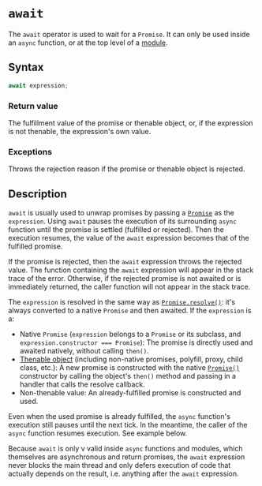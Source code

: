 # `await`

The `await` operator is used to wait for a `Promise`. It can only be used inside an `async` function, or at the top level of a [module](../../modules/).

## Syntax

```js
await expression;
```

### Return value

The fulfillment value of the promise or thenable object, or, if the expression is not thenable, the expression's own value.

### Exceptions

Throws the rejection reason if the promise or thenable object is rejected.

## Description

`await` is usually used to unwrap promises by passing a [`Promise`](../README.md) as the `expression`. Using `await` pauses the execution of its surrounding `async` function until the promise is settled (fulfilled or rejected). Then the execution resumes, the value of the `await` expression becomes that of the fulfilled promise.

If the promise is rejected, then the `await` expression throws the rejected value. The function containing the `await` expression will appear in the stack trace of the error. Otherwise, if the rejected promise is not awaited or is immediately returned, the caller function will not appear in the stack trace.

The `expression` is resolved in the same way as [`Promise.resolve()`](../methods/Promise.resolve.md): it's always converted to a native `Promise` and then awaited. If the `expression` is a:

* Native `Promise` (`expression` belongs to a `Promise` or its subclass, and `expression.constructor === Promise`): The promise is directly used and awaited natively, without calling `then()`.
* [Thenable object](../Thenable.md) (including non-native promises, polyfill, proxy, child class, etc.): A new promise is constructed with the native [`Promise()`](../Promise%20constructor.md) constructor by calling the object's `then()` method and passing in a handler that calls the resolve callback.
* Non-thenable value: An already-fulfilled promise is constructed and used.

Even when the used promise is already fulfilled, the `async` function's execution still pauses until the next tick. In the meantime, the caller of the `async` function resumes execution. See example below.

Because `await` is only v valid inside `async` functions and modules, which themselves are asynchronous and return promises, the `await` expression never blocks the main thread and only defers execution of code that actually depends on the result, i.e. anything after the `await` expression.